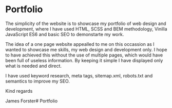 # Portfolio

The simplicity of the website is to showcase my portfolio of web design and development, where I have used HTML, SCSS and BEM methodology, Vinilla JavaScript ES6 and basic SEO to demonstarte my work.

The idea of a one page website appealled to me on this occassion as I wanted to showcase me skills, my web design and development only.  I hope to have achieved this without the use of multiple pages, which would have been full of useless information.  By keeping it simple I have displayed only what is needed and direct.

I have used keyword research, meta tags, sitemap.xml, robots.txt and semantics to improve my SEO.

Kind regards

James Forster# Portfolio
